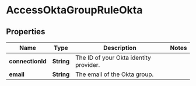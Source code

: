 

# AccessOktaGroupRuleOkta


## Properties

| Name | Type | Description | Notes |
|------------ | ------------- | ------------- | -------------|
|**connectionId** | **String** | The ID of your Okta identity provider. |  |
|**email** | **String** | The email of the Okta group. |  |



